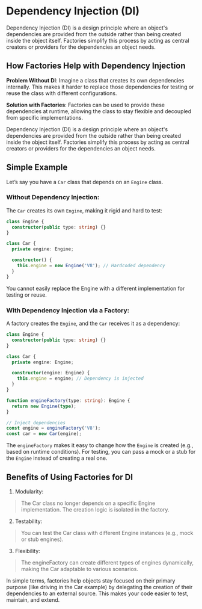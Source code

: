 # Dependency Injection (DI)

Dependency Injection (DI) is a design principle where an object's dependencies are provided from the outside rather than being created inside the object itself. Factories simplify this process by acting as central creators or providers for the dependencies an object needs.

## How Factories Help with Dependency Injection

**Problem Without DI**: Imagine a class that creates its own dependencies internally. This makes it harder to replace those dependencies for testing or reuse the class with different configurations.

**Solution with Factories**: Factories can be used to provide these dependencies at runtime, allowing the class to stay flexible and decoupled from specific implementations.

Dependency Injection (DI) is a design principle where an object's dependencies are provided from the outside rather than being created inside the object itself. Factories simplify this process by acting as central creators or providers for the dependencies an object needs.

## Simple Example

Let’s say you have a `Car` class that depends on an `Engine` class.

### Without Dependency Injection:

The `Car` creates its own `Engine`, making it rigid and hard to test:

```ts
class Engine {
  constructor(public type: string) {}
}

class Car {
  private engine: Engine;

  constructor() {
    this.engine = new Engine('V8'); // Hardcoded dependency
  }
}
```

You cannot easily replace the Engine with a different implementation for testing or reuse.

### With Dependency Injection via a Factory:

A factory creates the `Engine`, and the `Car` receives it as a dependency:

```ts
class Engine {
  constructor(public type: string) {}
}

class Car {
  private engine: Engine;

  constructor(engine: Engine) {
    this.engine = engine; // Dependency is injected
  }
}

function engineFactory(type: string): Engine {
  return new Engine(type);
}

// Inject dependencies
const engine = engineFactory('V8');
const car = new Car(engine);
```

The `engineFactory` makes it easy to change how the `Engine` is created (e.g., based on runtime conditions).
For testing, you can pass a mock or a stub for the `Engine` instead of creating a real one.

## Benefits of Using Factories for DI

1. Modularity:

> The Car class no longer depends on a specific Engine implementation. The creation logic is isolated in the factory.

2. Testability:

> You can test the Car class with different Engine instances (e.g., mock or stub engines).

3. Flexibility:

> The engineFactory can create different types of engines dynamically, making the Car adaptable to various scenarios.

In simple terms, factories help objects stay focused on their primary purpose (like driving in the Car example) by delegating the creation of their dependencies to an external source. This makes your code easier to test, maintain, and extend.
